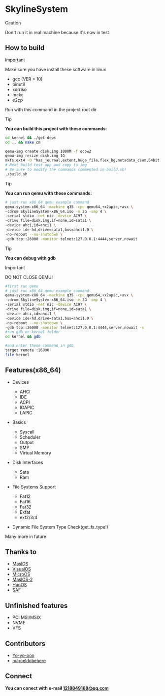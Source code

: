 # SkylineSystem

> [!CAUTION]
> Don't run it in real machine because it's now in test

## How to build

> [!IMPORTANT]
> Make sure you have install these software in linux
> * gcc (VER > 10)
> * binutil
> * xorriso
> * make
> * e2cp
>
> Run with this command in the project root dir

> [!TIP]
> **You can build this project with these commands:**
> ```bash
> cd kernel && ./get-deps
> cd .. && make cm
> 
> qemu-img create disk.img 1000M -f qcow2
> qemu-img resize disk.img 1G
> mkfs.ext4 -O ^has_journal,extent,huge_file,flex_bg,metadata_csum,64bit,dir_nlink,extra_isize disk.img
> # Next build test app and copy to img
> # Be sure to modify the commands commented in build.sh!
> ./build.sh
> 
> ```

> [!TIP]
> **You can run qemu with these commands:**
> ```bash
> # just run x86_64 qemu example command
> qemu-system-x86_64 -machine q35 -cpu qemu64,+x2apic,+avx \
> -cdrom SkylineSystem-x86_64.iso -m 2G -smp 4 \
> -serial stdio -net nic -device AC97 \
> -drive file=disk.img,if=none,id=sata1 \
> -device ahci,id=ahci1 \
> -device ide-hd,drive=sata1,bus=ahci1.0 \
> -no-reboot --no-shutdown \
> -gdb tcp::26000 -monitor telnet:127.0.0.1:4444,server,nowait
> ```

> [!TIP]
> **You can debug with gdb**
> > [!IMPORTANT]
> > DO NOT CLOSE QEMU!
> ```bash
> #first run qemu
> # just run x86_64 qemu example command
> qemu-system-x86_64 -machine q35 -cpu qemu64,+x2apic,+avx \
> -cdrom SkylineSystem-x86_64.iso -m 2G -smp 4 \
> -serial stdio -net nic -device AC97 \
> -drive file=disk.img,if=none,id=sata1 \
> -device ahci,id=ahci1 \
> -device ide-hd,drive=sata1,bus=ahci1.0 \
> -no-reboot --no-shutdown \
> -gdb tcp::26000 -monitor telnet:127.0.0.1:4444,server,nowait -s
> #run gdb on kernel folder
> cd kernel && gdb
> ```
> ```bash
> #and enter these command in gdb
> target remote :26000
> file kernel
> ```

## Features(x86_64)

* Devices
  * AHCI
  * IDE
  * ACPI
  * IOAPIC
  * LAPIC
* Basics
  * Syscall
  * Scheduler
  * Output
  * SMP
  * Virtual Memory
* Disk Interfaces
  * Sata
  * Ram

* File Systems Support
  * Fat12
  * Fat16
  * Fat32
  * Exfat
  * ext2/3/4

* Dynamic File System Type Check(get_fs_type!)

Many more in future

## Thanks to

* [MaslOS](https://github.com/marceldobehere/MaslOS)
* [VisualOS](https://github.com/nothotscott/VisualOS)
* [MicroOS](https://github.com/Glowman554/MicroOS)
* [MaslOS-2](https://github.com/marceldobehere/MaslOS-2/)
* [HanOS](https://github.com/jjwang/HanOS/)
* [SAF](https://github.com/chocabloc/saf)

## Unfinished features

* PCI MSI/MSIX
* NVME
* VFS

## Contributors

* [Yo-yo-ooo](https://github.com/Yo-yo-ooo/)
* [marceldobehere](https://github.com/marceldobehere)

[//]: (https://github.com/asterd-og/)

## Connect

**You can conect with e-mail <1218849168@qq.com>** 